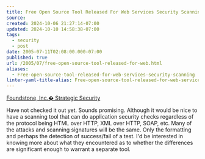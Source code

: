```yaml
---
title: Free Open Source Tool Released For Web Services Security Scanning
source: 
created: 2024-10-06 21:27:14-07:00
updated: 2024-10-10 14:58:38-07:00
tags:
  - security
  - post
date: 2005-07-11T02:08:00.000-07:00
published: true
url: /2005/07/free-open-source-tool-released-for-web.html
aliases:
  - Free-open-source-tool-released-for-web-services-security-scanning
linter-yaml-title-alias: Free-open-source-tool-released-for-web-services-security-scanning
---
```



[Foundstone, Inc.� Strategic Security](http://www.foundstone.com/index.htm?subnav=resources/navigation.htm&subcontent=/resources/proddesc/wsdigger.htm "Foundstone, Inc.� Strategic Security")  
  
Have not checked it out yet. Sounds promising. Although it would be nice to have a scanning tool that can do application security checks regardless of the protocol being HTML over HTTP, XML over HTTP, SOAP, etc. Many of the attacks and scanning signatures will be the same. Only the formatting and perhaps the detection of success/fail of a test. I'd be interested in knowing more about what they encountered as to whether the differences are significant enough to warrant a separate tool.